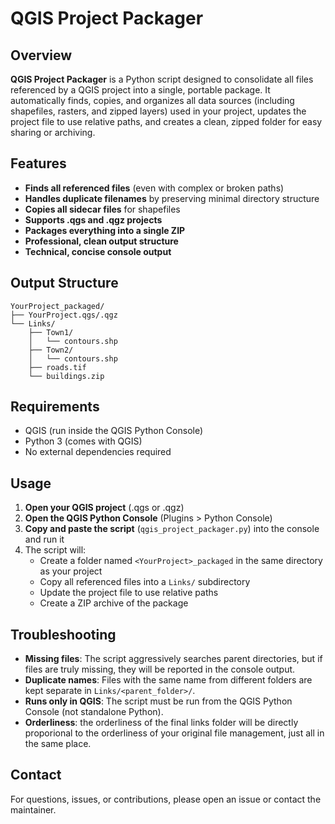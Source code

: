 # QGIS Project Packager

## Overview

**QGIS Project Packager** is a Python script designed to consolidate all files referenced by a QGIS project into a single, portable package. It automatically finds, copies, and organizes all data sources (including shapefiles, rasters, and zipped layers) used in your project, updates the project file to use relative paths, and creates a clean, zipped folder for easy sharing or archiving.

## Features
- **Finds all referenced files** (even with complex or broken paths)
- **Handles duplicate filenames** by preserving minimal directory structure
- **Copies all sidecar files** for shapefiles
- **Supports .qgs and .qgz projects**
- **Packages everything into a single ZIP**
- **Professional, clean output structure**
- **Technical, concise console output**

## Output Structure
```
YourProject_packaged/
├── YourProject.qgs/.qgz
└── Links/
    ├── Town1/
    │   └── contours.shp
    ├── Town2/
    │   └── contours.shp
    ├── roads.tif
    └── buildings.zip
```

## Requirements
- QGIS (run inside the QGIS Python Console)
- Python 3 (comes with QGIS)
- No external dependencies required

## Usage
1. **Open your QGIS project** (.qgs or .qgz)
2. **Open the QGIS Python Console** (Plugins > Python Console)
3. **Copy and paste the script** (`qgis_project_packager.py`) into the console and run it
4. The script will:
    - Create a folder named `<YourProject>_packaged` in the same directory as your project
    - Copy all referenced files into a `Links/` subdirectory
    - Update the project file to use relative paths
    - Create a ZIP archive of the package

## Troubleshooting
- **Missing files**: The script aggressively searches parent directories, but if files are truly missing, they will be reported in the console output.
- **Duplicate names**: Files with the same name from different folders are kept separate in `Links/<parent_folder>/`.
- **Runs only in QGIS**: The script must be run from the QGIS Python Console (not standalone Python).
- **Orderliness**: the orderliness of the final links folder will be directly proporional to the orderliness of your original file management, just all in the same place.


## Contact
For questions, issues, or contributions, please open an issue or contact the maintainer. 
